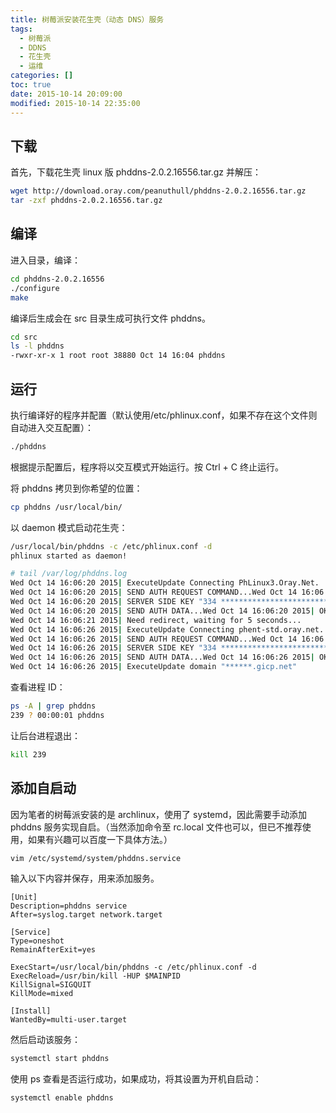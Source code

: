 ```yaml
---
title: 树莓派安装花生壳（动态 DNS）服务
tags:
  - 树莓派
  - DDNS
  - 花生壳
  - 运维
categories: []
toc: true
date: 2015-10-14 20:09:00
modified: 2015-10-14 22:35:00
---
```


## 下载

首先，下载花生壳 linux 版 phddns-2.0.2.16556.tar.gz 并解压：

```sh
wget http://download.oray.com/peanuthull/phddns-2.0.2.16556.tar.gz
tar -zxf phddns-2.0.2.16556.tar.gz
```

## 编译

进入目录，编译：

```sh
cd phddns-2.0.2.16556
./configure
make
```

编译后生成会在 src 目录生成可执行文件 phddns。

```sh
cd src
ls -l phddns
-rwxr-xr-x 1 root root 38880 Oct 14 16:04 phddns
```

## 运行

执行编译好的程序并配置（默认使用/etc/phlinux.conf，如果不存在这个文件则自动进入交互配置）：

```sh
./phddns
```

根据提示配置后，程序将以交互模式开始运行。按 Ctrl + C 终止运行。

将 phddns 拷贝到你希望的位置：

```sh
cp phddns /usr/local/bin/
```

以 daemon 模式启动花生壳：

```sh
/usr/local/bin/phddns -c /etc/phlinux.conf -d
phlinux started as daemon!

# tail /var/log/phddns.log
Wed Oct 14 16:06:20 2015| ExecuteUpdate Connecting PhLinux3.Oray.Net.
Wed Oct 14 16:06:20 2015| SEND AUTH REQUEST COMMAND...Wed Oct 14 16:06:20 2015| OK.
Wed Oct 14 16:06:20 2015| SERVER SIDE KEY "334 ************************" RECEIVED.
Wed Oct 14 16:06:20 2015| SEND AUTH DATA...Wed Oct 14 16:06:20 2015| OK
Wed Oct 14 16:06:21 2015| Need redirect, waiting for 5 seconds...
Wed Oct 14 16:06:26 2015| ExecuteUpdate Connecting phent-std.oray.net.
Wed Oct 14 16:06:26 2015| SEND AUTH REQUEST COMMAND...Wed Oct 14 16:06:26 2015| OK.
Wed Oct 14 16:06:26 2015| SERVER SIDE KEY "334 ************************" RECEIVED.
Wed Oct 14 16:06:26 2015| SEND AUTH DATA...Wed Oct 14 16:06:26 2015| OK
Wed Oct 14 16:06:26 2015| ExecuteUpdate domain "******.gicp.net"
```

查看进程 ID：

```sh
ps -A | grep phddns
239 ? 00:00:01 phddns
```

让后台进程退出：

```sh
kill 239
```

## 添加自启动

因为笔者的树莓派安装的是 archlinux，使用了 systemd，因此需要手动添加 phddns 服务实现自启。（当然添加命令至 rc.local 文件也可以，但已不推荐使用，如果有兴趣可以百度一下具体方法。）

```sh
vim /etc/systemd/system/phddns.service
```

输入以下内容并保存，用来添加服务。

```
[Unit]
Description=phddns service
After=syslog.target network.target

[Service]
Type=oneshot
RemainAfterExit=yes

ExecStart=/usr/local/bin/phddns -c /etc/phlinux.conf -d
ExecReload=/usr/bin/kill -HUP $MAINPID
KillSignal=SIGQUIT
KillMode=mixed

[Install]
WantedBy=multi-user.target
```


然后启动该服务：

```sh
systemctl start phddns
```

使用 ps 查看是否运行成功，如果成功，将其设置为开机自启动：

```sh
systemctl enable phddns
```
